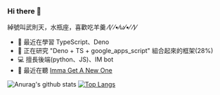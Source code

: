 ### Hi there 👋
綽號叫武則天，水瓶座，喜歡吃羊羹 ⁄(⁄ ⁄•⁄ω⁄•⁄ ⁄)⁄    
 
- 🌱 最近在學習 TypeScript、Deno    
- 🔭 正在研究 "Deno + TS + google_apps_script" 組合起來的框架(28%)    
- 💻 擅長後端(python、JS)、IM bot  
- 🎵 最近在聽 [Imma Get A New One](https://streetvoice.com/ChihSiou_/songs/595740/)

![Anurag's github stats](https://github-readme-stats.vercel.app/api?username=we684123&show_icons=true&theme=tokyonight) 
[![Top Langs](https://github-readme-stats.vercel.app/api/top-langs/?username=we684123&layout=compact)](https://github.com/anuraghazra/github-readme-stats)    

<!--
**we684123/we684123** is a ✨ _special_ ✨ repository because its `README.md` (this file) appears on your GitHub profile.

Here are some ideas to get you started:


- 🌱 I’m currently learning ...
- 👯 I’m looking to collaborate on ...
- 🤔 I’m looking for help with ...
- 💬 Ask me about ...
- 📫 How to reach me: ...
- 😄 Pronouns: ...
- ⚡ Fun fact: ...
-->
